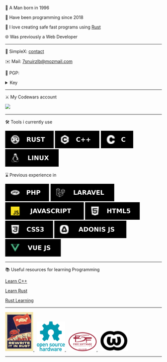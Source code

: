 💾 A Man born in 1996

📅 Have been programming since 2018

🚀 I love creating safe fast programs using [Rust](https://www.rust-lang.org/)

🌐 Was previously a Web Developer

---

💬 SimpleX: [contact](https://simplex.chat/contact#/?v=2-4&smp=smp%3A%2F%2FUkMFNAXLXeAAe0beCa4w6X_zp18PwxSaSjY17BKUGXQ%3D%40smp12.simplex.im%2FJGIbEOAyetaLlfwZwB34VOt1nEhAxzdX%23%2F%3Fv%3D1-2%26dh%3DMCowBQYDK2VuAyEAUpTFjvkHa63Agy2NFaUkp6fE_al1Q0sgctr3SckmpDw%253D%26srv%3Die42b5weq7zdkghocs3mgxdjeuycheeqqmksntj57rmejagmg4eor5yd.onion)

✉️ Mail: 7snuirzlb@mozmail.com

🔐 PGP:
<details><summary>Key</summary>
<p>

```
-----BEGIN PGP PUBLIC KEY BLOCK-----

mQINBGYYMa8BEADos2IDEmgE6nilOEqCVcBhM/U4Ra3CRwbM4OjaG/Dps0uLT6hQ
d9eD9su/yGp7gFaNOtuA/aPct7VxI5BYlNOpMWaG42un/TTdufWFG8vBuabrnQBn
jQ8RagOnQAVf8GLV68cDLGr8Q5BugQ9b3hY5jEXpVl7eaE5TaKPAOsvYhtCfEWnk
Wcasqx2I1p6g42KnD7RsZtgtT29DVr54zwT6kAucHpVfzo1II0T2X6pYQDsxNfCG
iLq7uAd+yKqCAYo9pnbrT9t5JG8/ebmBwnZh/qyeHyRXYF73OO2X935w7fiUrt4u
H9UbSB4GcmnJvnNJurmEy9DpXLs/yAdybC540MmDCwFAwykGyWgGxft3oMRQ7Mtx
FMVAHstnxo1PapgJAZhlT92EkcQxn5DS926VI9ZFxuk7sbdFqIP6lkPQCVByUOvE
N4Vbr1B+a/3/G5BKYaEFzmINSwt8r8cF0XQ45UCCYLcbD9Jnf++kM+o5+MRcuI+8
OS7UxKVNx+XCLPLsp3paJML6ztEMVeW6+MGXoCL4mj6XCoEsopelqeBh1qopONeg
RepuUsHA3owLfpS/5KHF5ptF+eymDlg4Yy9BK+Hxtq/6rlWnTHwvBRhMHPf5uf/G
PwYS35LMIVjw46qyZ4Hr78PvduHh0wY8wWBnNyUtDVXEcRE4uoJwRjXJIwARAQAB
tCtzYW5nLXNoZWx0b24oZ2l0aHViKTw3c251aXJ6bGJAbW96bWFpbC5jb20+iQJO
BBMBCAA4FiEE/AgB8Kjy8wGq0NY24kA+LoCt+FkFAmYYMa8CGy8FCwkIBwIGFQoJ
CAsCBBYCAwECHgECF4AACgkQ4kA+LoCt+FlGrRAAvjj/NfEvi/bFv8zWCAjMU5eX
mvGOidFshthHz4soZ99E5pXa82m9AzaH3GHkTCQ1zrLMHauemkDmJTf/u9Mtad5O
oq9nRfNui5Rke/jz9qDZjbOe8YbUhcQYKvPe5mUIgQYlq3xWRxPCvG/Q6S4LFWoJ
snWhrqaOMqCWn8LucT7mhXy+9+1KHBl5+I5hMsQFCpeufv7Wn2ZItvqeMMYbmefq
/Fi25ixreubrWycNxnufDEWvEP2RKlbTW61gq8hapYyJ8kKRMbxoyNn6dtRJp+Ul
JsXIZuzsV0+lOIE3FRxI8694O/ZFAuNeOu9jQbiOLpemkVjcmYJvo01akURoxGBu
jaC2hhWh7wWxVcUYHAsFU2Pq6RGiIBe/lYSqRqicDJQ6e7+XfkLvPsAb3JiPtZKN
7oY4l0QOFAgDZ0gbdUx2wtzTswBh54T25f1c+VjVZsgetTYhYVrEyCklp/4xyGz7
QTtZG/WUvxTgNh4EFnyKNp17qcVNXiC9BrgJTy9fbW+glgwkaOxxqHMme0XjwUW4
LSLK1HHq3IVpRI912PoX5Nqg5eWne5J+g8Enh1MG/1FCaXblnWm7U740xNGXAjR6
BtjC9o2DsDK+locJOFoGs7zKDczzsbbROQf+kleZAkbLhE62M2nZnyVRbb4uEL+V
gytCb9x7e2RKDd/+yL4=
=SzAl
-----END PGP PUBLIC KEY BLOCK-----
```

</p>
</details> 

---

⚔️ My Codewars account

<a href="https://www.codewars.com/users/UnlessEnduring/">
    <img src="https://www.codewars.com/users/UnlessEnduring/badges/small">
</a>

---

🛠️ Tools i currently use

![image](./images/RUST.svg) ![image](./images/C++.svg) ![image](./images/C.svg) ![image](./images/LINUX.svg)

⌛ Previous experience in

![image](./images/PHP.svg) ![image](./images/LARAVEL.svg) ![image](./images/JAVASCRIPT.svg)
![image](./images/HTML5.svg) ![image](./images/CSS3.svg) ![image](./images/ADONIS%20JS.svg)
![image](./images/VUE%20JS.svg)

---

📚 Useful resources for learning Programming

[Learn C++](https://www.learncpp.com/)

[Learn Rust](https://www.rust-lang.org/learn)

[Rust Learning](https://github.com/ctjhoa/rust-learning)

---

<a href="http://www.wtfpl.net/">
    <img src="./images/rewrite_It_In_rust.jpeg" alt="wtfpl" width="90"/>
</a>
<span>&nbsp;</span>
<a href="https://www.oshwa.org/">
    <img src="./images/oshw-logo.svg" alt="wtfpl" width="90"/>
</a>
<span>&nbsp;</span>
<a href="https://www.fsf.org/">
    <img src="./images/fsf.svg" alt="wtfpl" width="90"/>
</a>
<span>&nbsp;</span>
<a href="http://www.wtfpl.net/">
    <img src="./images/wtfpl.png" alt="wtfpl" width="90"/>
</a>

---
